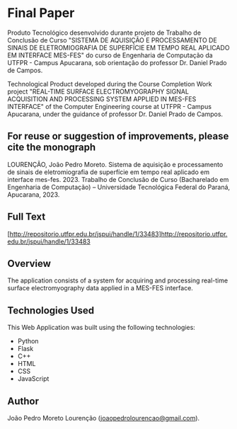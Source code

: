 # Final Paper

Produto Tecnológico desenvolvido durante projeto de Trabalho de Conclusão de Curso "SISTEMA DE AQUISIÇÃO E PROCESSAMENTO DE SINAIS DE ELETROMIOGRAFIA DE SUPERFÍCIE EM TEMPO REAL APLICADO EM INTERFACE MES-FES" do curso de Engenharia de Computação da UTFPR - Campus Apucarana, sob orientação do professor Dr. Daniel Prado de Campos. 

Technological Product developed during the Course Completion Work project "REAL-TIME SURFACE ELECTROMYOGRAPHY SIGNAL ACQUISITION AND PROCESSING SYSTEM APPLIED IN MES-FES INTERFACE" of the Computer Engineering course at UTFPR - Campus Apucarana, under the guidance of professor Dr. Daniel Prado de Campos.

## For reuse or suggestion of improvements, please cite the monograph
LOURENÇÃO, João Pedro Moreto. Sistema de aquisição e processamento de sinais de eletromiografia de superfície em tempo real aplicado em interface mes-fes. 2023. Trabalho de Conclusão de Curso (Bacharelado em Engenharia de Computação) – Universidade Tecnológica Federal do Paraná, Apucarana, 2023.

## Full Text
[http://repositorio.utfpr.edu.br/jspui/handle/1/33483]http://repositorio.utfpr.edu.br/jspui/handle/1/33483

## Overview

The application consists of a system for acquiring and processing real-time surface electromyography data applied in a MES-FES interface.

## Technologies Used

This Web Application was built using the following technologies:

- Python
- Flask
- C++
- HTML
- CSS
- JavaScript

## Author

João Pedro Moreto Lourenção ([joaopedrolourencao@gmail.com](mailto:joaopedrolourencao@gmail.com)).
